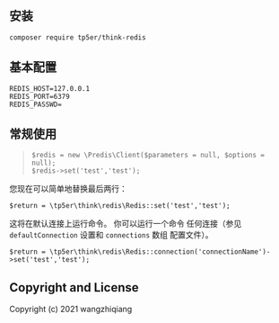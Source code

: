 ## 安装

```
composer require tp5er/think-redis
```

## 基本配置

```
REDIS_HOST=127.0.0.1
REDIS_PORT=6379
REDIS_PASSWD=
```

## 常规使用

> ```
> $redis = new \Predis\Client($parameters = null, $options = null);
> $redis->set('test','test');
> ```

您现在可以简单地替换最后两行：

```
$return = \tp5er\think\redis\Redis::set('test','test');
```

这将在默认连接上运行命令。 你可以运行一个命令 任何连接（参见 `defaultConnection` 设置和 `connections` 数组 配置文件）。

```
$return = \tp5er\think\redis\Redis::connection('connectionName')->set('test','test');
```

## Copyright and License


Copyright (c) 2021 wangzhiqiang
